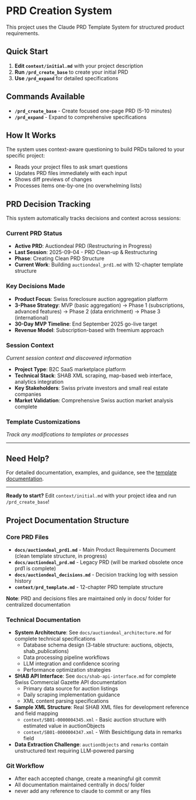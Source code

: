 # PRD Creation System

This project uses the Claude PRD Template System for structured product requirements.

## Quick Start

1. **Edit `context/initial.md`** with your project description
2. **Run `/prd_create_base`** to create your initial PRD
3. **Use `/prd_expand`** for detailed specifications

## Commands Available

- **`/prd_create_base`** - Create focused one-page PRD (5-10 minutes)
- **`/prd_expand`** - Expand to comprehensive specifications

## How It Works

The system uses context-aware questioning to build PRDs tailored to your specific project:
- Reads your project files to ask smart questions
- Updates PRD files immediately with each input
- Shows diff previews of changes
- Processes items one-by-one (no overwhelming lists)

## PRD Decision Tracking

This system automatically tracks decisions and context across sessions:

### Current PRD Status
- **Active PRD**: Auctiondeal PRD (Restructuring in Progress)
- **Last Session**: 2025-09-04 - PRD Clean-up & Restructuring
- **Phase**: Creating Clean PRD Structure  
- **Current Work**: Building `auctiondeal_prd1.md` with 12-chapter template structure

### Key Decisions Made
- **Product Focus**: Swiss foreclosure auction aggregation platform
- **3-Phase Strategy**: MVP (basic aggregation) → Phase 1 (subscriptions, advanced features) → Phase 2 (data enrichment) → Phase 3 (international)
- **30-Day MVP Timeline**: End September 2025 go-live target
- **Revenue Model**: Subscription-based with freemium approach

### Session Context
*Current session context and discovered information*
- **Project Type**: B2C SaaS marketplace platform
- **Technical Stack**: SHAB XML scraping, map-based web interface, analytics integration
- **Key Stakeholders**: Swiss private investors and small real estate companies
- **Market Validation**: Comprehensive Swiss auction market analysis complete

### Template Customizations
*Track any modifications to templates or processes*

---

## Need Help?

For detailed documentation, examples, and guidance, see the [template documentation](https://github.com/ilPicc0ne/claude-prd-template).

---

**Ready to start?** Edit `context/initial.md` with your project idea and run `/prd_create_base`!

## Project Documentation Structure

### Core PRD Files
- **`docs/auctiondeal_prd1.md`** - Main Product Requirements Document (clean template structure, in progress)
- **`docs/auctiondeal_prd.md`** - Legacy PRD (will be marked obsolete once prd1 is complete)
- **`docs/auctiondeal_decisions.md`** - Decision tracking log with session history
- **`context/prd_template.md`** - 12-chapter PRD template structure

**Note**: PRD and decisions files are maintained only in docs/ folder for centralized documentation

### Technical Documentation
- **System Architecture**: See `docs/auctiondeal_architecture.md` for complete technical specifications
  - Database schema design (3-table structure: auctions, objects, shab_publications)
  - Data processing pipeline workflows
  - LLM integration and confidence scoring
  - Performance optimization strategies
- **SHAB API Interface**: See `docs/shab-api-interface.md` for complete Swiss Commercial Gazette API documentation
  - Primary data source for auction listings
  - Daily scraping implementation guidance
  - XML content parsing specifications
- **Sample XML Structure**: Real SHAB XML files for development reference and field mapping
  - `context/SB01-0000004345.xml` - Basic auction structure with estimated value in auctionObjects
  - `context/SB01-0000004347.xml` - With Besichtigung data in remarks field
- **Data Extraction Challenge**: `auctionObjects` and `remarks` contain unstructured text requiring LLM-powered parsing

### Git Workflow
- After each accepted change, create a meaningful git commit
- All documentation maintained centrally in docs/ folder
- never add any reference to claude to commit or any files